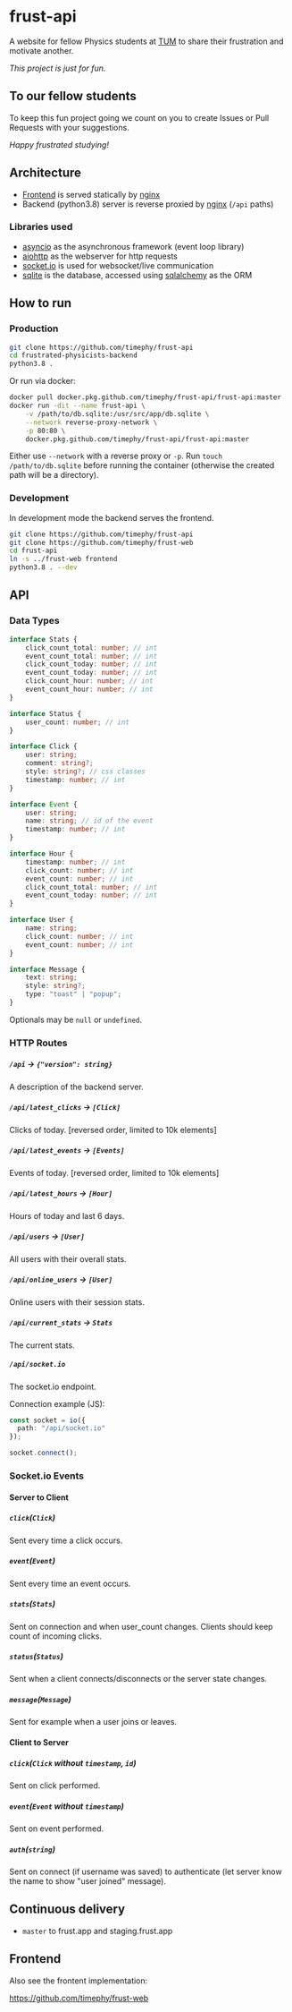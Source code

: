 # frust-api

A website for fellow Physics students at [TUM](https://www.tum.de) to share their frustration and motivate another.

_This project is just for fun._

## To our fellow students

To keep this fun project going we count on you to create Issues or Pull Requests with your suggestions.

_Happy frustrated studying!_

## Architecture

- [Frontend](https://github.com/timephy/frust-web) is served statically by [nginx](https://www.nginx.com)
- Backend (python3.8) server is reverse proxied by [nginx](https://www.nginx.com) (`/api` paths)

### Libraries used

- [asyncio](https://docs.python.org/3/library/asyncio.html) as the asynchronous framework (event loop library)
- [aiohttp](https://github.com/aio-libs/aiohttp) as the webserver for http requests
- [socket.io](https://socket.io) is used for websocket/live communication
- [sqlite](https://www.sqlite.org/index.html) is the database, accessed using [sqlalchemy](https://www.sqlalchemy.org) as the ORM

## How to run

### Production

```bash
git clone https://github.com/timephy/frust-api
cd frustrated-physicists-backend
python3.8 .
```

Or run via docker:

```bash
docker pull docker.pkg.github.com/timephy/frust-api/frust-api:master
docker run -dit --name frust-api \
    -v /path/to/db.sqlite:/usr/src/app/db.sqlite \
    --network reverse-proxy-network \
    -p 80:80 \
    docker.pkg.github.com/timephy/frust-api/frust-api:master
```

Either use `--network` with a reverse proxy or `-p`.
Run `touch /path/to/db.sqlite` before running the container (otherwise the created path will be a directory).

### Development

In development mode the backend serves the frontend.

```bash
git clone https://github.com/timephy/frust-api
git clone https://github.com/timephy/frust-web
cd frust-api
ln -s ../frust-web frontend
python3.8 . --dev
```

## API

### Data Types

```typescript
interface Stats {
    click_count_total: number; // int
    event_count_total: number; // int
    click_count_today: number; // int
    event_count_today: number; // int
    click_count_hour: number; // int
    event_count_hour: number; // int
}

interface Status {
    user_count: number; // int
}

interface Click {
    user: string;
    comment: string?;
    style: string?; // css classes
    timestamp: number; // int
}

interface Event {
    user: string;
    name: string; // id of the event
    timestamp: number; // int
}

interface Hour {
    timestamp: number; // int
    click_count: number; // int
    event_count: number; // int
    click_count_total: number; // int
    event_count_today: number; // int
}

interface User {
    name: string;
    click_count: number; // int
    event_count: number; // int
}

interface Message {
    text: string;
    style: string?;
    type: "toast" | "popup";
}
```

Optionals may be `null` or `undefined`.

### HTTP Routes

##### `/api` -> `{"version": string}`

A description of the backend server.

##### `/api/latest_clicks` -> `[Click]`

Clicks of today. [reversed order, limited to 10k elements]

##### `/api/latest_events` -> `[Events]`

Events of today. [reversed order, limited to 10k elements]

##### `/api/latest_hours` -> `[Hour]`

Hours of today and last 6 days.

##### `/api/users` -> `[User]`

All users with their overall stats.

##### `/api/online_users` -> `[User]`

Online users with their session stats.

##### `/api/current_stats` -> `Stats`

The current stats.

##### `/api/socket.io`

The socket.io endpoint.

Connection example (JS):

```typescript
const socket = io({
  path: "/api/socket.io"
});

socket.connect();
```

### Socket.io Events

#### Server to Client

##### `click`(`Click`)

Sent every time a click occurs.

##### `event`(`Event`)

Sent every time an event occurs.

##### `stats`(`Stats`)

Sent on connection and when user_count changes.
Clients should keep count of incoming clicks.

##### `status`(`Status`)

Sent when a client connects/disconnects or the server state changes.

##### `message`(`Message`)

Sent for example when a user joins or leaves.

#### Client to Server

##### `click`(`Click` without `timestamp`, `id`)

Sent on click performed.

##### `event`(`Event` without `timestamp`)

Sent on event performed.

##### `auth`(`string`)

Sent on connect (if username was saved) to authenticate (let server know the name to show "user joined" message).

## Continuous delivery

- `master` to frust.app and staging.frust.app

## Frontend

Also see the frontent implementation:

<https://github.com/timephy/frust-web>
